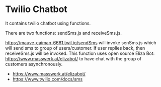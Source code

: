 # Twilio Chatbot
It contains twilio chatbot using functions.

There are two functions: sendSms.js and receiveSms.js.

https://mauve-caiman-6661.twil.io/sendSms will invoke senSms.js which will send sms to group of users/customer. If user replies back, then receiveSms.js will be invoked. This function uses open source Eliza Bot: https://www.masswerk.at/elizabot/ to have chat with the group of customers asynchronously.

* https://www.masswerk.at/elizabot/
* https://www.twilio.com/docs/sms
